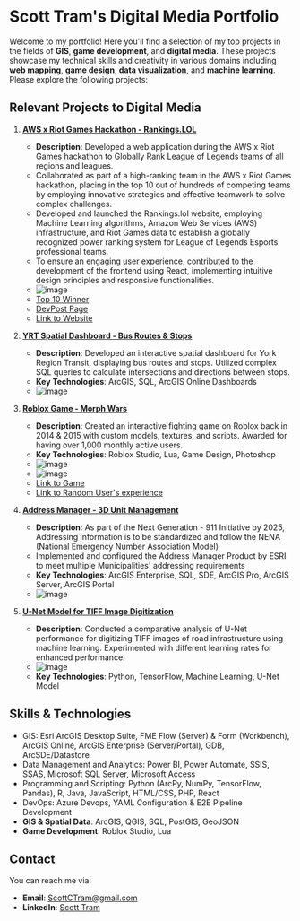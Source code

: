 # Scott Tram's Digital Media Portfolio

Welcome to my portfolio! Here you'll find a selection of my top projects in the fields of **GIS**, **game development**, and **digital media**. These projects showcase my technical skills and creativity in various domains including **web mapping**, **game design**, **data visualization**, and **machine learning**. Please explore the following projects:

## Relevant Projects to Digital Media

1. **[AWS x Riot Games Hackathon - Rankings.LOL](https://rankings.lol/)**
   - **Description**: Developed a web application during the AWS x Riot Games hackathon to Globally Rank League of Legends teams of all regions and leagues.
   - Collaborated as part of a high-ranking team in the AWS x Riot Games hackathon, placing in the top 10 out of hundreds of competing teams by employing innovative strategies and effective teamwork to solve complex   challenges.
   - Developed and launched the Rankings.lol website, employing Machine Learning algorithms, Amazon Web Services (AWS) infrastructure, and Riot Games data to establish a globally recognized power ranking system for League of Legends Esports professional teams.
   - To ensure an engaging user experience, contributed to the development of the frontend using React, implementing intuitive design principles and responsive functionalities.
   - ![image](https://github.com/user-attachments/assets/cd9dbd81-39ca-4b04-ace6-990e7e2d1a93)
   - [Top 10 Winner](https://lolglobalpowerrankings.devpost.com/project-gallery)
   - [DevPost Page](https://devpost.com/software/whitby-test)
   - [Link to Website](https://rankings.lol)
   
2. **[YRT Spatial Dashboard - Bus Routes & Stops](https://github.com/yourusername/YRT-Spatial-Dashboard)**
   - **Description**: Developed an interactive spatial dashboard for York Region Transit, displaying bus routes and stops. Utilized complex SQL queries to calculate intersections and directions between stops.
   - **Key Technologies**: ArcGIS, SQL, ArcGIS Online Dashboards
   - ![image](https://github.com/user-attachments/assets/7199361e-3d92-4b9c-93db-0cf9c0741127)

3. **[Roblox Game - Morph Wars](https://www.roblox.com/games/178904940/Morph-Wars)**
   - **Description**: Created an interactive fighting game on Roblox back in 2014 & 2015 with custom models, textures, and scripts. Awarded for having over 1,000 monthly active users.
   - **Key Technologies**: Roblox Studio, Lua, Game Design, Photoshop
   - ![image](https://github.com/user-attachments/assets/d4585fb0-1cea-4895-8f35-ef2153c9b045)
   - ![image](https://github.com/user-attachments/assets/7008940f-7eac-436b-a436-951ae5415788)
   - [Link to Game](https://www.roblox.com/games/178904940/Morph-Wars)
   - [Link to Random User's experience](https://www.youtube.com/watch?v=-Emd4e3P3Fg)
  
4. **[Address Manager - 3D Unit Management](https://www.esri.ca/en-ca/products/specialized-applications/address-manager)**
   - **Description**: As part of the Next Generation - 911 Initiative by 2025, Addressing information is to be standardized and follow the NENA (National Emergency Number Association Model)
   - Implemented and configured the Address Manager Product by ESRI to meet multiple Municipalities' addressing requirements 
   - **Key Technologies**: ArcGIS Enterprise, SQL, SDE, ArcGIS Pro, ArcGIS Server, ArcGIS Portal
   - ![image](https://github.com/user-attachments/assets/969087ba-b99a-48d4-b524-3459d062bbce)

5. **[U-Net Model for TIFF Image Digitization](https://docs.google.com/document/d/1raYz2zrRknAPUBK9Bm6A6dFupCeyXSXyDBRPMkmKYEQ/edit?usp=sharing)**
   - **Description**: Conducted a comparative analysis of U-Net performance for digitizing TIFF images of road infrastructure using machine learning. Experimented with different learning rates for enhanced performance.
   - ![image](https://github.com/user-attachments/assets/7375e7b2-ffd4-445b-b3db-99b96c86b4e1)
   - **Key Technologies**: Python, TensorFlow, Machine Learning, U-Net Model

## Skills & Technologies
- GIS: Esri ArcGIS Desktop Suite, FME Flow (Server) & Form (Workbench), ArcGIS Online, ArcGIS Enterprise (Server/Portal), GDB, ArcSDE/Datastore
- Data Management and Analytics: Power BI, Power Automate, SSIS, SSAS, Microsoft SQL Server, Microsoft Access
- Programming and Scripting: Python (ArcPy, NumPy, TensorFlow, Pandas), R, Java, JavaScript, HTML/CSS, PHP, React
- DevOps: Azure Devops, YAML Configuration & E2E Pipeline Development 
- **GIS & Spatial Data**: ArcGIS, QGIS, SQL, PostGIS, GeoJSON
- **Game Development**: Roblox Studio, Lua

## Contact
You can reach me via:
- **Email**: ScottCTram@gmail.com
- **LinkedIn**: [Scott Tram](https://www.linkedin.com/in/scott-tram-gis/)
